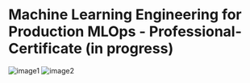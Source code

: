 # Machine Learning Engineering for Production MLOps - Professional-Certificate (in progress)
![image1](1.jpg)
![image2](2.jpg)
